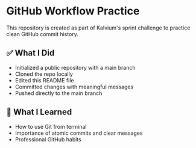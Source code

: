 # GitHub Workflow Practice

This repository is created as part of Kalvium's sprint challenge to practice clean GitHub commit history.

## ✅ What I Did

- Initialized a public repository with a main branch
- Cloned the repo locally
- Edited this README file
- Committed changes with meaningful messages
- Pushed directly to the main branch

## 🧠 What I Learned

- How to use Git from terminal
- Importance of atomic commits and clear messages
- Professional GitHub habits
